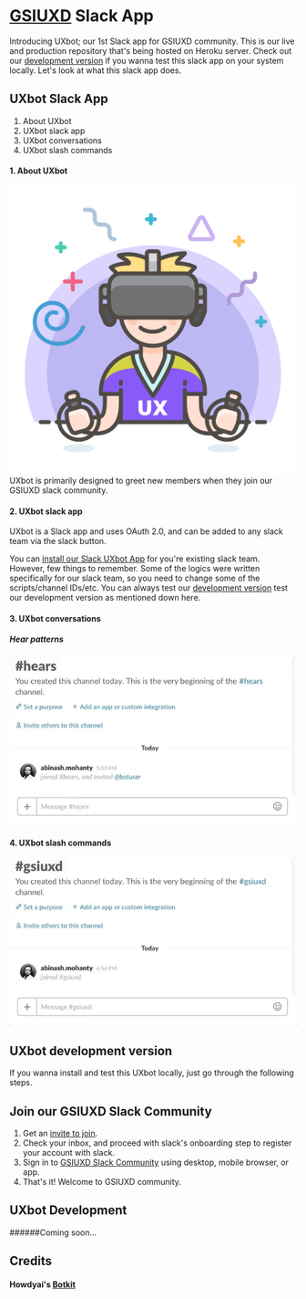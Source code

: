 # [GSIUXD](http://www.gsiuxd.co) Slack App  

Introducing UXbot; our 1st Slack app for GSIUXD community. This is our live and production repository that's being hosted on Heroku server. Check out our [development version](#development-version) if you wanna test this slack app on your system locally. Let's look at what this slack app does.   

## UXbot Slack App
1. About UXbot
2. UXbot slack app 
3. UXbot conversations
4. UXbot slash commands

#### 1. About UXbot
![Slack Direct Message](./media/uxbot.png)
UXbot is primarily designed to greet new members when they join our GSIUXD slack community.

#### 2. UXbot slack app

UXbot is a Slack app and uses OAuth 2.0, and can be added to any slack team via the slack button. 

You can [install our Slack UXbot App](https://slack-uxbot.herokuapp.com/) for you're existing slack team. However, few things to remember. Some of the logics were written specifically for our slack team, so you need to change some of the scripts/channel IDs/etc. You can always test our [development version](#development-version) test our development version as mentioned down here. 



#### 3. UXbot conversations

##### Hear patterns
![Slack Direct Message](./media/hears_ux_books.gif)

#### 4. UXbot slash commands


![Slack Direct Message](./media/slash_command.gif)



## UXbot development version <a id="development-version"></a>


If you wanna install and test this UXbot locally, just go through the following steps. 



## Join our GSIUXD Slack Community
1. Get an [invite to join](https://gsiuxd.herokuapp.com/).
2. Check your inbox, and proceed with slack's onboarding step to register your account with slack. 
1. Sign in to [GSIUXD Slack Community](https://getstartedinuxdesign.slack.com/) using desktop, mobile browser, or app.
3. That's it! Welcome to GSIUXD community. 


## UXbot Development

######Coming soon...

## Credits
#### Howdyai's [Botkit](https://github.com/howdyai/botkit)





